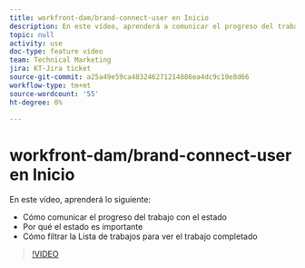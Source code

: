 ```yaml
---
title: workfront-dam/brand-connect-user en Inicio
description: En este vídeo, aprenderá a comunicar el progreso del trabajo con el estado y a filtrar la Lista de trabajos para ver el trabajo completado.
topic: null
activity: use
doc-type: feature video
team: Technical Marketing
jira: KT-Jira ticket
source-git-commit: a25a49e59ca483246271214886ea4dc9c10e8d66
workflow-type: tm+mt
source-wordcount: '55'
ht-degree: 0%

---
```


# workfront-dam/brand-connect-user en Inicio

En este vídeo, aprenderá lo siguiente:

* Cómo comunicar el progreso del trabajo con el estado
* Por qué el estado es importante
* Cómo filtrar la Lista de trabajos para ver el trabajo completado

>[!VIDEO](https://video.tv.adobe.com/v/335104/?quality=12&learn=on)
